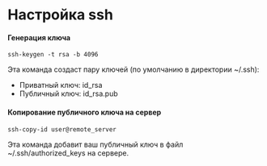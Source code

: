 # Настройка ssh

#### Генерация ключа 
```
ssh-keygen -t rsa -b 4096
```

Эта команда создаст пару ключей (по умолчанию в директории ~/.ssh):

* Приватный ключ: id_rsa
* Публичный ключ: id_rsa.pub

#### Копирование публичного ключа на сервер
```
ssh-copy-id user@remote_server
```
Эта команда добавит ваш публичный ключ в файл ~/.ssh/authorized_keys на сервере.

